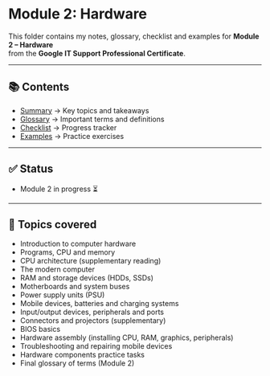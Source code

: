 # Module 2: Hardware

This folder contains my notes, glossary, checklist and examples for **Module 2 – Hardware**  
from the **Google IT Support Professional Certificate**.

---

## 📚 Contents
- [Summary](summary.md) → Key topics and takeaways  
- [Glossary](glossary.md) → Important terms and definitions  
- [Checklist](checklist.md) → Progress tracker  
- [Examples](examples.md) → Practice exercises  

---

## ✅ Status
- Module 2 in progress ⏳

---

## 📌 Topics covered

- Introduction to computer hardware
- Programs, CPU and memory
- CPU architecture (supplementary reading)
- The modern computer
- RAM and storage devices (HDDs, SSDs)
- Motherboards and system buses
- Power supply units (PSU)
- Mobile devices, batteries and charging systems
- Input/output devices, peripherals and ports
- Connectors and projectors (supplementary)
- BIOS basics
- Hardware assembly (installing CPU, RAM, graphics, peripherals)
- Troubleshooting and repairing mobile devices
- Hardware components practice tasks
- Final glossary of terms (Module 2)
